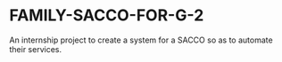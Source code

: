 # FAMILY-SACCO-FOR-G-2
An internship project to create a system for a SACCO so as to automate their services.
